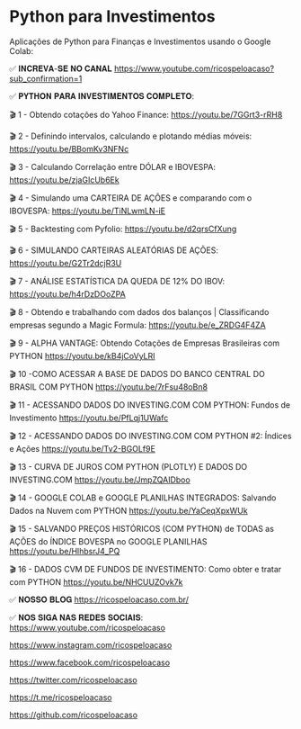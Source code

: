# Python para Investimentos
Aplicações de Python para Finanças e Investimentos usando o Google Colab:

✅ 𝐈𝐍𝐂𝐑𝐄𝐕𝐀-𝐒𝐄 𝐍𝐎 𝐂𝐀𝐍𝐀𝐋
https://www.youtube.com/ricospeloacaso?sub_confirmation=1

✅ 𝐏𝐘𝐓𝐇𝐎𝐍 𝐏𝐀𝐑𝐀 𝐈𝐍𝐕𝐄𝐒𝐓𝐈𝐌𝐄𝐍𝐓𝐎𝐒 𝐂𝐎𝐌𝐏𝐋𝐄𝐓𝐎:

🎬 1 - Obtendo cotações do Yahoo Finance: https://youtu.be/7GGrt3-rRH8

🎬 2 - Definindo intervalos, calculando e plotando médias móveis: https://youtu.be/BBomKv3NFNc

🎬 3 - Calculando Correlação entre DÓLAR e IBOVESPA: https://youtu.be/zjaGIcUb6Ek

🎬 4 - Simulando uma CARTEIRA DE AÇÕES e comparando com o IBOVESPA: https://youtu.be/TiNLwmLN-iE

🎬 5 - Backtesting com Pyfolio: https://youtu.be/d2qrsCfXung

🎬 6 - SIMULANDO CARTEIRAS ALEATÓRIAS DE AÇÕES: https://youtu.be/G2Tr2dcjR3U

🎬 7 - ANÁLISE ESTATÍSTICA DA QUEDA DE 12% DO IBOV: https://youtu.be/h4rDzDOoZPA

🎬 8 - Obtendo e trabalhando com dados dos balanços | Classificando empresas segundo a Magic Formula: https://youtu.be/e_ZRDG4F4ZA

🎬 9 - ALPHA VANTAGE: Obtendo Cotações de Empresas Brasileiras com PYTHON
https://youtu.be/kB4jCoVyLRI

🎬 10 -COMO ACESSAR A BASE DE DADOS DO BANCO CENTRAL DO BRASIL COM PYTHON
https://youtu.be/7rFsu48oBn8

🎬 11 - ACESSANDO DADOS DO INVESTING.COM COM PYTHON: Fundos de Investimento
https://youtu.be/PfLqj1UWafc

🎬 12 - ACESSANDO DADOS DO INVESTING.COM COM PYTHON #2: Índices e Ações
https://youtu.be/Tv2-BGOLf9E

🎬 13 - CURVA DE JUROS COM PYTHON (PLOTLY) E DADOS DO INVESTING.COM
https://youtu.be/JmpZQAIDboo

🎬 14 - GOOGLE COLAB e GOOGLE PLANILHAS INTEGRADOS: Salvando Dados na Nuvem com PYTHON
https://youtu.be/YaCeqXpxWUk

🎬 15 - SALVANDO PREÇOS HISTÓRICOS (COM PYTHON) de TODAS as AÇÕES do ÍNDICE BOVESPA no GOOGLE PLANILHAS
https://youtu.be/HlhbsrJ4_PQ

🎬 16 - DADOS CVM DE FUNDOS DE INVESTIMENTO: Como obter e tratar com PYTHON
https://youtu.be/NHCUUZOvk7k

✅ 𝐍𝐎𝐒𝐒𝐎 𝐁𝐋𝐎𝐆
https://ricospeloacaso.com.br/

✅ 𝐍𝐎𝐒 𝐒𝐈𝐆𝐀 𝐍𝐀𝐒 𝐑𝐄𝐃𝐄𝐒 𝐒𝐎𝐂𝐈𝐀𝐈𝐒:
https://www.youtube.com/ricospeloacaso

https://www.instagram.com/ricospeloacaso

https://www.facebook.com/ricospeloacaso

https://twitter.com/ricospeloacaso

https://t.me/ricospeloacaso

https://github.com/ricospeloacaso
